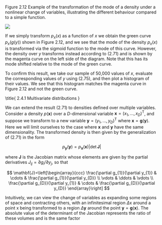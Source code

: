 Figure 2.12 Example of the transformation of the mode of a density under a nonlinear change of variables, illustrating the different behaviour compared to a simple function.

![](https://cdn.mathpix.com/cropped/2024_05_10_99e0ce50ade2d8f270a1g-1.jpg?height=498&width=721&top_left_y=220&top_left_x=939)

If we simply transform $p_{x}(x)$ as a function of $x$ we obtain the green curve $p_{x}(g(y))$ shown in Figure 2.12, and we see that the mode of the density $p_{x}(x)$ is transformed via the sigmoid function to the mode of this curve. However, the density over $y$ transforms instead according to (2.71) and is shown by the magenta curve on the left side of the diagram. Note that this has its mode shifted relative to the mode of the green curve.

To confirm this result, we take our sample of 50,000 values of $x$, evaluate the corresponding values of $y$ using (2.75), and then plot a histogram of their values. We see that this histogram matches the magenta curve in Figure 2.12 and not the green curve.

\title{
2.4.1 Multivariate distributions
}

We can extend the result (2.71) to densities defined over multiple variables. Consider a density $p(\mathbf{x})$ over a $D$-dimensional variable $\mathbf{x}=\left(x_{1}, \ldots, x_{D}\right)^{\mathrm{T}}$, and suppose we transform to a new variable $\mathbf{y}=\left(y_{1}, \ldots, y_{D}\right)^{\mathrm{T}}$ where $\mathbf{x}=\mathbf{g}(\mathbf{y})$. Here we will limit ourselves to the case where $\mathbf{x}$ and $\mathbf{y}$ have the same dimensionality. The transformed density is then given by the generalization of (2.71) in the form

$$
p_{\mathbf{y}}(\mathbf{y})=p_{\mathbf{x}}(\mathbf{x})|\operatorname{det} \mathbf{J}|
$$

where $\mathbf{J}$ is the Jacobian matrix whose elements are given by the partial derivatives $J_{i j}=\partial g_{i} / \partial y_{j}$, so that

$$
\mathbf{J}=\left[\begin{array}{ccc}
\frac{\partial g_{1}}{\partial y_{1}} & \cdots & \frac{\partial g_{1}}{\partial y_{D}} \\
\vdots & \ddots & \vdots \\
\frac{\partial g_{D}}{\partial y_{1}} & \cdots & \frac{\partial g_{D}}{\partial y_{D}}
\end{array}\right]
$$

Intuitively, we can view the change of variables as expanding some regions of space and contracting others, with an infinitesimal region $\Delta \mathrm{x}$ around a point $\mathrm{x}$ being transformed to a region $\Delta \mathbf{y}$ around the point $\mathbf{y}=\mathbf{g}(\mathbf{x})$. The absolute value of the determinant of the Jacobian represents the ratio of these volumes and is the same factor